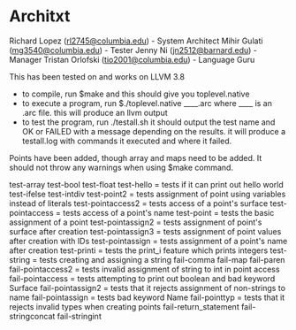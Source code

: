 # Architxt
Richard Lopez (rl2745@columbia.edu) - System Architect
Mihir Gulati (mg3540@columbia.edu) - Tester
Jenny Ni (jn2512@barnard.edu) - Manager
Tristan Orlofski (tio2001@columbia.edu) - Language Guru

This has been tested on and works on LLVM 3.8 

- to compile, run $make and this should give you toplevel.native
- to execute a program, run $./toplevel.native ____.arc where ____ is an .arc file. this will produce an llvm output
- to test the program, run ./testall.sh
		it should output the test name and OK or FAILED with a message depending on the results. it will produce a testall.log with commands it executed and where it failed.

Points have been added, though array and maps need to be added. It should not throw any warnings when using $make command.

test-array
test-bool
test-float
test-hello = tests if it can print out hello world
test-ifelse
test-intdiv
test-point2 = tests assignment of point using variables instead of literals
test-pointaccess2 = tests access of a point's surface
test-pointaccess = tests access of a point's name
test-point = tests the basic assignment of a point
test-pointassign2 = tests assignment of point's surface after creation
test-pointassign3 = tests assignment of point values after creation with IDs
test-pointassign = tests assignment of a point's name after creation
test-printi = tests the print_i feature which prints integers
test-string = tests creating and assigning a string
fail-comma
fail-map
fail-paren
fail-pointaccess2 = tests invalid assignment of string to int in point access
fail-pointaccess = tests attempting to print out boolean and bad keyword Surface
fail-pointassign2 = tests that it rejects assignment of non-strings to name
fail-pointassign = tests bad keyword Name
fail-pointtyp = tests that it rejects invalid types when creating points
fail-return_statement
fail-stringconcat
fail-stringint